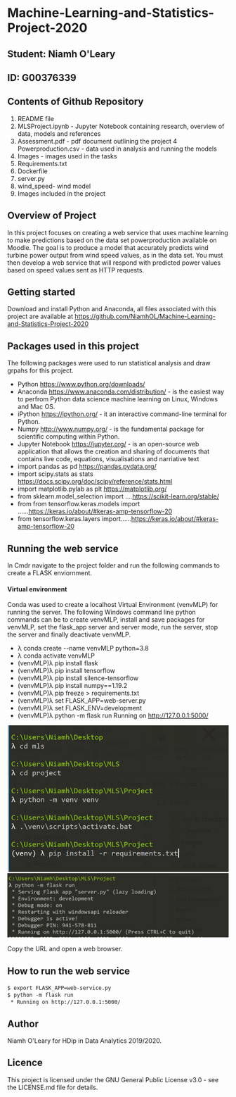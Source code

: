 # Machine-Learning-and-Statistics-Project-2020

## Student: Niamh O'Leary
## ID: G00376339

## Contents of Github Repository
1. README file
2. MLSProject.ipynb - Jupyter Notebook containing research, overview of data, models and references
3. Assessment.pdf - pdf document outlining the project
4  Powerproduction.csv - data used in analysis and running the models
5. Images -  images used in the tasks
6. Requirements.txt
7. Dockerfile
8. server.py 
9. wind_speed- wind model
10. Images included in the project

## Overview of Project

In this project focuses on creating a web service that uses machine learning to make predictions based on the data set powerproduction available on Moodle. The goal is to
produce a model that accurately predicts wind turbine power output from wind speed values, as in the data set. You must then develop a web service that will respond with
predicted power values based on speed values sent as HTTP requests. 

## Getting started
Download and install Python and Anaconda, all files associated with this project are available at https://github.com/NiamhOL/Machine-Learning-and-Statistics-Project-2020

## Packages used in this project

The following packages were used to run statistical analysis and draw grpahs for this project.

* Python https://www.python.org/downloads/
* Anaconda https://www.anaconda.com/distribution/ - is the easiest way to perfrom Python data science machine learning on Linux, Windows and Mac OS.
* iPython https://ipython.org/ - it an interactive command-line terminal for Python.
* Numpy http://www.numpy.org/ - is the fundamental package for scientific computing within Python.
* Jupyter Notebook https://jupyter.org/ - is an open-source web application that allows the creation and sharing of documents that contains live code, equations, visualisations    and narriative text
* import pandas as pd https://pandas.pydata.org/
* import scipy.stats as stats https://docs.scipy.org/doc/scipy/reference/stats.html
* import matplotlib.pylab as plt https://matplotlib.org/
* from sklearn.model_selection import ....https://scikit-learn.org/stable/
* from from tensorflow.keras.models import ......https://keras.io/about/#keras-amp-tensorflow-20
* from tensorflow.keras.layers import......https://keras.io/about/#keras-amp-tensorflow-20

## Running the web service

In Cmdr navigate to the project folder and run the following commands to create a FLASK enviornment.

#### Virtual environment
Conda was used to create a localhost Virtual Environment (venvMLP) for running the server. The following Windows command line python commands can be to create venvMLP, install and save packages for venvMLP, set the flask_app server and server mode, run the server, stop the server and finally deactivate venvMLP.

* λ conda create --name venvMLP python=3.8
* λ conda activate venvMLP
* (venvMLP)λ pip install flask
* (venvMLP)λ pip install tensorflow
* (venvMLP)λ pip install silence-tensorflow
* (venvMLP)λ pip install numpy==1.19.2
* (venvMLP)λ pip freeze > requirements.txt
* (venvMLP)λ set FLASK_APP=web-server.py
* (venvMLP)λ set FLASK_ENV=development
* (venvMLP)λ python -m flask run
Running on http://127.0.0.1:5000/

![image](https://raw.githubusercontent.com/NiamhOL/Machine-Learning-and-Statistics-Project-2020/main/Capture.PNG)
![image](https://raw.githubusercontent.com/NiamhOL/Machine-Learning-and-Statistics-Project-2020/main/flask2.png)

Copy the URL and open a web browser. 

## How to run the web service
```
$ export FLASK_APP=web-service.py
$ python -m flask run
 * Running on http://127.0.0.1:5000/
```

## Author
Niamh O'Leary for HDip in Data Analytics 2019/2020.

## Licence
This project is licensed under the GNU General Public License v3.0 - see the LICENSE.md file for details.

